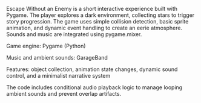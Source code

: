 
Escape Without an Enemy is a short interactive experience built with Pygame. 
The player explores a dark environment, collecting stars to trigger story progression. 
The game uses simple collision detection, basic sprite animation, and dynamic event handling to create an eerie atmosphere. 
Sounds and music are integrated using pygame.mixer.

Game engine: Pygame (Python)

Music and ambient sounds: GarageBand

Features: object collection, animation state changes, dynamic sound control, and a minimalist narrative system

The code includes conditional audio playback logic to manage looping ambient sounds and prevent overlap artifacts.
